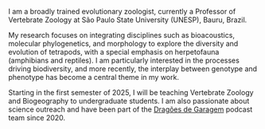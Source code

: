 I am a broadly trained evolutionary zoologist, currently a Professor of Vertebrate Zoology at São Paulo State University (UNESP), Bauru, Brazil.

My research focuses on integrating disciplines such as bioacoustics, molecular phylogenetics, and morphology to explore the diversity and evolution of tetrapods, with a special emphasis on herpetofauna (amphibians and reptiles). I am particularly interested in the processes driving biodiversity, and more recently, the interplay between genotype and phenotype has become a central theme in my work.

Starting in the first semester of 2025, I will be teaching Vertebrate Zoology and Biogeography to undergraduate students. I am also passionate about science outreach and have been part of the [Dragões de Garagem](www.dragoesdegaragem.com.br) podcast team since 2020.